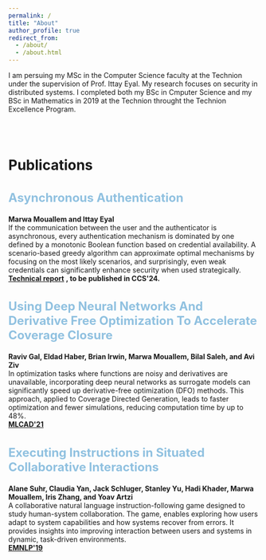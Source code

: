 ```yaml
---
permalink: /
title: "About"
author_profile: true
redirect_from: 
  - /about/
  - /about.html
---
```


I am persuing my MSc in the Computer Science faculty at the Technion under the supervision of Prof. Ittay Eyal. 
My research focuses on security in distributed systems. 
I completed both my BSc in Cmputer Science and my BSc in Mathematics in 2019 at the Technion throught the Technion Excellence Program.

<br>
<br>

# Publications

<h2 style="font-size: 24px;">
  <a href="http://marwamou.github.io/publication/2024-02-17-paper-title-number-4" style="text-decoration: none; color: #90C1E0;">
   Asynchronous Authentication
  </a>
</h2>

**Marwa Mouallem and Ittay Eyal**  
If the communication between the user and the authenticator is asynchronous, every authentication mechanism is dominated by one defined by a monotonic Boolean function based on credential availability. A scenario-based greedy algorithm can approximate optimal mechanisms by focusing on the most likely scenarios, and surprisingly, even weak credentials can significantly enhance security when used strategically.  
[**Technical report**](http://marwamou.github.io/files/Asynchronous_authentication_ext.pdf) **, to be published in CCS'24.**


<h2 style="font-size: 24px;">
  <a href="http://marwamou.github.io/publication/using_dnns" style="text-decoration: none; color:#90C1E0;">
   Using Deep Neural Networks And Derivative Free Optimization To Accelerate Coverage Closure
  </a>
</h2>

**Raviv Gal, Eldad Haber, Brian Irwin, Marwa Mouallem, Bilal Saleh, and Avi Ziv**  
In optimization tasks where functions are noisy and derivatives are unavailable, incorporating deep neural networks as surrogate models can significantly speed up derivative-free optimization (DFO) methods. This approach, applied to Coverage Directed Generation, leads to faster optimization and fewer simulations, reducing computation time by up to 48%.  
[**MLCAD'21**](https://ieeexplore.ieee.org/abstract/document/9531234)


<h2 style="font-size: 24px;">
  <a href="http://marwamou.github.io/publication/executing_instructions" style="text-decoration: none; color: #90C1E0;">
   Executing Instructions in Situated Collaborative Interactions
  </a>
</h2>

**Alane Suhr, Claudia Yan, Jack Schluger, Stanley Yu, Hadi Khader, Marwa Mouallem, Iris Zhang, and Yoav Artzi**  
A collaborative natural language instruction-following game designed to study human-system collaboration. The game, enables exploring how users adapt to system capabilities and how systems recover from errors. It provides insights into improving interaction between users and systems in dynamic, task-driven environments.  
[**EMNLP'19**](http://marwamou.github.io/files/Executing_Instructions.pdf)




